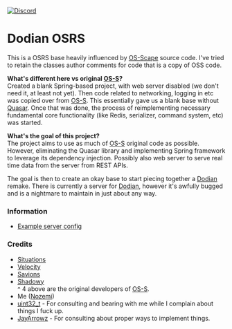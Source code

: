 [![Discord](https://discordapp.com/api/guilds/169851018413211648/widget.png)](https://discord.gg/r4M6cSBdrT)

# Dodian OSRS
This is a OSRS base heavily influenced by [OS-Scape](https://www.rune-server.ee/runescape-development/rs2-server/downloads/697645-os-scape-171-server.html) source code. I've tried to retain the classes author comments for code that is a copy of OSS code.

**What's different here vs original [OS-S](https://www.rune-server.ee/runescape-development/rs2-server/downloads/697645-os-scape-171-server.html)?** \
Created a blank Spring-based project, with web server disabled (we don't need it, at least not yet). Then code related to networking, logging in etc was copied over from [OS-S](https://www.rune-server.ee/runescape-development/rs2-server/downloads/697645-os-scape-171-server.html). This essentially gave us a blank base without [Quasar](https://docs.paralleluniverse.co/quasar/). Once that was done, the process of reimplementing necessary fundamental core functionality (like Redis, serializer, command system, etc) was started.

**What's the goal of this project?** \
The project aims to use as much of [OS-S](https://www.rune-server.ee/runescape-development/rs2-server/downloads/697645-os-scape-171-server.html) original code as possible. However, eliminating the Quasar library and implementing Spring framework to leverage its dependency injection. Possibly also web server to serve real time data from the server from REST APIs.

The goal is then to create an okay base to start piecing together a [Dodian](https://dodian.net/) remake. There is currently a server for [Dodian](https://dodian.net/), however it's awfully bugged and is a nightmare to maintain in just about any way.

### Information
- [Example server config](/data/server.conf.example)

### Credits
- [Situations](https://www.rune-server.ee/members/situations/)
- [Velocity](https://www.rune-server.ee/members/velocity/)
- [Savions](https://www.rune-server.ee/members/savions/)
- [Shadowy](https://www.rune-server.ee/members/shadowy/) \
^ 4 above are the original developers of [OS-S](https://www.rune-server.ee/runescape-development/rs2-server/downloads/697645-os-scape-171-server.html).
- Me ([Nozemi](https://www.rune-server.ee/members/nozemi/))
- [uint32_t](https://www.rune-server.ee/members/uint32_t/) - For consulting and bearing with me while I complain about things I fuck up.
- [JayArrowz](https://www.rune-server.ee/members/jayarrowz/) - For consulting about proper ways to implement things.